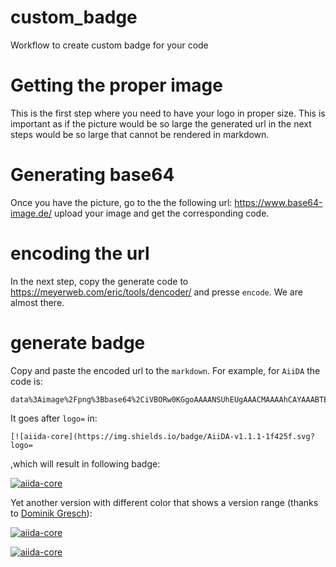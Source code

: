 # custom_badge
Workflow to create custom badge for your code

# Getting the proper image
This is the first step where you need to have your logo in proper size. This is important as if the picture would be so large the generated url in the next steps would be so large that cannot be rendered in markdown. 

# Generating base64
Once you have the picture, go to the the following url:
https://www.base64-image.de/
upload your image and get the corresponding code.

# encoding the url
In the next step, copy the generate code to
https://meyerweb.com/eric/tools/dencoder/
and presse `encode`.
We are almost there.

# generate badge
Copy and paste the encoded url to the `markdown`.
For example, for `AiiDA` the code is:
```
data%3Aimage%2Fpng%3Bbase64%2CiVBORw0KGgoAAAANSUhEUgAAACMAAAAhCAYAAABTERJSAAAABHNCSVQICAgIfAhkiAAAAAlwSFlzAAAFhgAABYYBG6Yz4AAAABl0RVh0U29mdHdhcmUAd3d3Lmlua3NjYXBlLm9yZ5vuPBoAAAUbSURBVFiFzZhrbFRVEMd%2Fc%2B5uu6UUbIFC%2FUAUVEQCLbQJBIiBDyiImJiIhmohYNCkqJAQxASLF8tDgYRHBLXRhIcKNtFEhVDgAxBJqgmVh4JEKg3EIn2QYqBlt917xg%2BFss%2ByaDHOtzsz5z%2B%2FuZl7ztmF%2F5HJvxVQN6cPYX8%2FPLnOmsvNAvqfwuib%2FbNIk9cQeQnLcKRL5xLIV%2Fic9eJeunjPYbRs4FjQSpTB3aS1IpRKeeOOewajy%2FKKEO8Q0DuVdKy8IqsbPulxGHUfCBBu%2BwUYGuFuBTK7wQnht6PEbf4tlRomVRjCbXNjQEB0AyrFQOL5ENIJm7dTLZE6DPJCnEtFZVXDLny%2B4Sjv0PmmYu1ZdUek9RiMgoDmJ8V0L7XJqsZ3UW8YsBOwEeHeeFce7jEYXBy0m9m4BbXqSj2%2Bxnkg26MCVrN6DEZcwggtd8pTFx%2Fh3B9B50YLaFOPwXQKUt0tBLegtSomfBlfY13PwijbEnhztGzgJsK5h9W9qeWwBqjvyhB2iBs1Qz0AU974DciRGO8CVN8AJhAeMAdA3KbrKEtvxhsI%2B9emWiJlGBEU680Cfk%2BSsVqXZvcFYGXjF8ABVJ%2BTNfVXehyms1zzn1gmIOxLEB6E31%2FWBe5rnCarmo7elf7dJEeaLh80GasliI5F6Q9cAz1GY1OJVNDxTzQTw7iY%2FHEZRQY7xqJ9RU2LFe%2FYqakdP911ha0XhjjiTVAkDwgatWfCGeYocx8M3glG8g8EXhSrLrHnEFJ5Ymow%2FkhIYv6ttYUW1iFmEqqxdVoUs9FmsDYSqmtmJh3Cl1%2BVtl2s7owDUdocR5bceiyoSivGTT5vzpbzL1uoBpmcAAQgW7ArnKD9ng9rc%2BNgrobSNwpSkkhcRN%2BvmXLjIsDovYHHEfmsYFygPAnIDEQrQPzJYCOaLHLUfIt7Oq0LJn9fxkSgNCb1qEIQ5UKgT%2Fs6gJmVOOroJhQBXVqw118QtWLdyUxEP45sUpSzqP7RDdFYMyB9UReMiF1MzPwoUqHt8hjGFFeP5wZAbZ%2F0%2BcAtAAcji6LeSq%2FMYiAvSsdw3GtrfVSVFUBbIhwRWYR7yOcr%2FBi%2FB1MSJZ16JlgH1AGM3EO2QnmMyrSbTSiACgFBv4yCUapZkt9qwWVL7aeOyHvArJjm8%2Fz9BhdI4XcZgz2%2FvRALosjsk1ODOyMcJn9%2FYI6IrkS5vxMGdUwou2YKfyVqJpn5t9aNs3gbQMbdbkxnGdsr4bTHm2AxWo9yNZK4PXR3uzhAh%2BM0AZejnCrGdy0UvJxl0oMKgWSLR%2B1LH2aE9ViejiFs%2BXn6bTjng3MlIhJ1I1TkuLdg6OcAbD7Xx%2Bc3y9TrWAiSHqVkbZ2v9ilCo6s4AjwZCzFyD9mOL305nV9aonvsQeT2L0gVk4OwOJqXXVRW7naaxswDKVdlYLyMXAnntteYmws2xcVVZzq%2BtHPAooQggmJkc6TLSusOiL4RKgwzzYU1iFQgiUBA1H7E8yPau%2BZl9P7AblVNebtHqTgxLfRqrNvZWjsHZFuqMqKcDWdlFjF7UGvX8Jn24DyEAykJwNcdg0OvJ4p5pQ9tV6SMlP4A0PNh8aYze1ArROyUNTNouy8tNF3Rt0CSXb6bRFl4%2FIfQzNMjaE9WwpYOWQnOdEF%2BTdJNO0iFh7%2BI0kfORzQZb6P2kymS9oTxzBiM9rUqLWr1WE5G6ODhycQd%2FUnNVeMbcH68hYkGycNoUNWc8fxaxfwhDbHpfwM5oeTY7rUX8QAAAABJRU5ErkJggg%3D%3D
```
It goes after `logo=` in:
```
[![aiida-core](https://img.shields.io/badge/AiiDA-v1.1.1-1f425f.svg?logo=
```
,which will result in following badge:

[![aiida-core](https://img.shields.io/badge/AiiDA-v1.1.1-1f425f.svg?logo=data%3Aimage%2Fpng%3Bbase64%2CiVBORw0KGgoAAAANSUhEUgAAACMAAAAhCAYAAABTERJSAAAABHNCSVQICAgIfAhkiAAAAAlwSFlzAAAFhgAABYYBG6Yz4AAAABl0RVh0U29mdHdhcmUAd3d3Lmlua3NjYXBlLm9yZ5vuPBoAAAUbSURBVFiFzZhrbFRVEMd%2Fc%2B5uu6UUbIFC%2FUAUVEQCLbQJBIiBDyiImJiIhmohYNCkqJAQxASLF8tDgYRHBLXRhIcKNtFEhVDgAxBJqgmVh4JEKg3EIn2QYqBlt917xg%2BFss%2ByaDHOtzsz5z%2B%2FuZl7ztmF%2F5HJvxVQN6cPYX8%2FPLnOmsvNAvqfwuib%2FbNIk9cQeQnLcKRL5xLIV%2Fic9eJeunjPYbRs4FjQSpTB3aS1IpRKeeOOewajy%2FKKEO8Q0DuVdKy8IqsbPulxGHUfCBBu%2BwUYGuFuBTK7wQnht6PEbf4tlRomVRjCbXNjQEB0AyrFQOL5ENIJm7dTLZE6DPJCnEtFZVXDLny%2B4Sjv0PmmYu1ZdUek9RiMgoDmJ8V0L7XJqsZ3UW8YsBOwEeHeeFce7jEYXBy0m9m4BbXqSj2%2Bxnkg26MCVrN6DEZcwggtd8pTFx%2Fh3B9B50YLaFOPwXQKUt0tBLegtSomfBlfY13PwijbEnhztGzgJsK5h9W9qeWwBqjvyhB2iBs1Qz0AU974DciRGO8CVN8AJhAeMAdA3KbrKEtvxhsI%2B9emWiJlGBEU680Cfk%2BSsVqXZvcFYGXjF8ABVJ%2BTNfVXehyms1zzn1gmIOxLEB6E31%2FWBe5rnCarmo7elf7dJEeaLh80GasliI5F6Q9cAz1GY1OJVNDxTzQTw7iY%2FHEZRQY7xqJ9RU2LFe%2FYqakdP911ha0XhjjiTVAkDwgatWfCGeYocx8M3glG8g8EXhSrLrHnEFJ5Ymow%2FkhIYv6ttYUW1iFmEqqxdVoUs9FmsDYSqmtmJh3Cl1%2BVtl2s7owDUdocR5bceiyoSivGTT5vzpbzL1uoBpmcAAQgW7ArnKD9ng9rc%2BNgrobSNwpSkkhcRN%2BvmXLjIsDovYHHEfmsYFygPAnIDEQrQPzJYCOaLHLUfIt7Oq0LJn9fxkSgNCb1qEIQ5UKgT%2Fs6gJmVOOroJhQBXVqw118QtWLdyUxEP45sUpSzqP7RDdFYMyB9UReMiF1MzPwoUqHt8hjGFFeP5wZAbZ%2F0%2BcAtAAcji6LeSq%2FMYiAvSsdw3GtrfVSVFUBbIhwRWYR7yOcr%2FBi%2FB1MSJZ16JlgH1AGM3EO2QnmMyrSbTSiACgFBv4yCUapZkt9qwWVL7aeOyHvArJjm8%2Fz9BhdI4XcZgz2%2FvRALosjsk1ODOyMcJn9%2FYI6IrkS5vxMGdUwou2YKfyVqJpn5t9aNs3gbQMbdbkxnGdsr4bTHm2AxWo9yNZK4PXR3uzhAh%2BM0AZejnCrGdy0UvJxl0oMKgWSLR%2B1LH2aE9ViejiFs%2BXn6bTjng3MlIhJ1I1TkuLdg6OcAbD7Xx%2Bc3y9TrWAiSHqVkbZ2v9ilCo6s4AjwZCzFyD9mOL305nV9aonvsQeT2L0gVk4OwOJqXXVRW7naaxswDKVdlYLyMXAnntteYmws2xcVVZzq%2BtHPAooQggmJkc6TLSusOiL4RKgwzzYU1iFQgiUBA1H7E8yPau%2BZl9P7AblVNebtHqTgxLfRqrNvZWjsHZFuqMqKcDWdlFjF7UGvX8Jn24DyEAykJwNcdg0OvJ4p5pQ9tV6SMlP4A0PNh8aYze1ArROyUNTNouy8tNF3Rt0CSXb6bRFl4%2FIfQzNMjaE9WwpYOWQnOdEF%2BTdJNO0iFh7%2BI0kfORzQZb6P2kymS9oTxzBiM9rUqLWr1WE5G6ODhycQd%2FUnNVeMbcH68hYkGycNoUNWc8fxaxfwhDbHpfwM5oeTY7rUX8QAAAABJRU5ErkJggg%3D%3D)](https://www.aiida.net/)

Yet another version with different color that shows a version range (thanks to [Dominik Gresch](https://github.com/greschd)):

[![aiida-core](https://img.shields.io/badge/AiiDA-%3E=1.1,%3C2.0-007ec6.svg?logo=data%3Aimage%2Fpng%3Bbase64%2CiVBORw0KGgoAAAANSUhEUgAAACMAAAAhCAYAAABTERJSAAAABHNCSVQICAgIfAhkiAAAAAlwSFlzAAAFhgAABYYBG6Yz4AAAABl0RVh0U29mdHdhcmUAd3d3Lmlua3NjYXBlLm9yZ5vuPBoAAAUbSURBVFiFzZhrbFRVEMd%2Fc%2B5uu6UUbIFC%2FUAUVEQCLbQJBIiBDyiImJiIhmohYNCkqJAQxASLF8tDgYRHBLXRhIcKNtFEhVDgAxBJqgmVh4JEKg3EIn2QYqBlt917xg%2BFss%2ByaDHOtzsz5z%2B%2FuZl7ztmF%2F5HJvxVQN6cPYX8%2FPLnOmsvNAvqfwuib%2FbNIk9cQeQnLcKRL5xLIV%2Fic9eJeunjPYbRs4FjQSpTB3aS1IpRKeeOOewajy%2FKKEO8Q0DuVdKy8IqsbPulxGHUfCBBu%2BwUYGuFuBTK7wQnht6PEbf4tlRomVRjCbXNjQEB0AyrFQOL5ENIJm7dTLZE6DPJCnEtFZVXDLny%2B4Sjv0PmmYu1ZdUek9RiMgoDmJ8V0L7XJqsZ3UW8YsBOwEeHeeFce7jEYXBy0m9m4BbXqSj2%2Bxnkg26MCVrN6DEZcwggtd8pTFx%2Fh3B9B50YLaFOPwXQKUt0tBLegtSomfBlfY13PwijbEnhztGzgJsK5h9W9qeWwBqjvyhB2iBs1Qz0AU974DciRGO8CVN8AJhAeMAdA3KbrKEtvxhsI%2B9emWiJlGBEU680Cfk%2BSsVqXZvcFYGXjF8ABVJ%2BTNfVXehyms1zzn1gmIOxLEB6E31%2FWBe5rnCarmo7elf7dJEeaLh80GasliI5F6Q9cAz1GY1OJVNDxTzQTw7iY%2FHEZRQY7xqJ9RU2LFe%2FYqakdP911ha0XhjjiTVAkDwgatWfCGeYocx8M3glG8g8EXhSrLrHnEFJ5Ymow%2FkhIYv6ttYUW1iFmEqqxdVoUs9FmsDYSqmtmJh3Cl1%2BVtl2s7owDUdocR5bceiyoSivGTT5vzpbzL1uoBpmcAAQgW7ArnKD9ng9rc%2BNgrobSNwpSkkhcRN%2BvmXLjIsDovYHHEfmsYFygPAnIDEQrQPzJYCOaLHLUfIt7Oq0LJn9fxkSgNCb1qEIQ5UKgT%2Fs6gJmVOOroJhQBXVqw118QtWLdyUxEP45sUpSzqP7RDdFYMyB9UReMiF1MzPwoUqHt8hjGFFeP5wZAbZ%2F0%2BcAtAAcji6LeSq%2FMYiAvSsdw3GtrfVSVFUBbIhwRWYR7yOcr%2FBi%2FB1MSJZ16JlgH1AGM3EO2QnmMyrSbTSiACgFBv4yCUapZkt9qwWVL7aeOyHvArJjm8%2Fz9BhdI4XcZgz2%2FvRALosjsk1ODOyMcJn9%2FYI6IrkS5vxMGdUwou2YKfyVqJpn5t9aNs3gbQMbdbkxnGdsr4bTHm2AxWo9yNZK4PXR3uzhAh%2BM0AZejnCrGdy0UvJxl0oMKgWSLR%2B1LH2aE9ViejiFs%2BXn6bTjng3MlIhJ1I1TkuLdg6OcAbD7Xx%2Bc3y9TrWAiSHqVkbZ2v9ilCo6s4AjwZCzFyD9mOL305nV9aonvsQeT2L0gVk4OwOJqXXVRW7naaxswDKVdlYLyMXAnntteYmws2xcVVZzq%2BtHPAooQggmJkc6TLSusOiL4RKgwzzYU1iFQgiUBA1H7E8yPau%2BZl9P7AblVNebtHqTgxLfRqrNvZWjsHZFuqMqKcDWdlFjF7UGvX8Jn24DyEAykJwNcdg0OvJ4p5pQ9tV6SMlP4A0PNh8aYze1ArROyUNTNouy8tNF3Rt0CSXb6bRFl4%2FIfQzNMjaE9WwpYOWQnOdEF%2BTdJNO0iFh7%2BI0kfORzQZb6P2kymS9oTxzBiM9rUqLWr1WE5G6ODhycQd%2FUnNVeMbcH68hYkGycNoUNWc8fxaxfwhDbHpfwM5oeTY7rUX8QAAAABJRU5ErkJggg%3D%3D)](https://www.aiida.net/)

[![aiida-core](https://img.shields.io/badge/COVID19-StayHome-ff0000.svg?labelColor=080808&style=plastic&logo=data%3Aimage%2Fpng%3Bbase64%2CiVBORw0KGgoAAAANSUhEUgAAABoAAAAaCAYAAACpSkzOAAAABHNCSVQICAgIfAhkiAAAAAlwSFlzAAAPYQAAD2EBqD%2BnaQAAABl0RVh0U29mdHdhcmUAd3d3Lmlua3NjYXBlLm9yZ5vuPBoAAAdoSURBVEiJnZZ7VNPnGcc%2FSQwEQkKAACEICKSA3EStqChe6alg0Z6JomutbhU3Z%2B1qV11XXUu7bqeurqtV26NHqTovFfXQeqG0AlrES8tNAwiIAgUSAhgSCCAQkt%2F%2B2Jlb66aefv99zvP9nOd9v%2Bd5X%2FgJMl2%2B%2FFmfXp%2F1U3r%2Fr4arKj5tOHbMDHCroODCtsgI4XziFCEnNkbI0gYItfPmCqN6%2FepH%2BYx5WHGwquq1v2QsWe2GiANxsYIqKCjtnNE4RyYIdPj4YOvqpk4kIiY%2B%2FsCjQOKHFd0nTty%2BaMPLDDgc3O7vR1F6Ml%2Fm5U1bUDCb167jtc%2FPUu4qoyY%2F%2F8bda9d2WGtrl74fHi60pi4QHgtkqKh4C6CttjZxgq2UuHf%2BxFlTJwcMw6S99BLJ%2FTaq935C0cVCstKmcbujPX7FggUvV%2Fxida5MJqO8s5PhsrLsh4LWh4cLBatWZb8XFip0vrvp20%2FkSWx6%2FfcoJk6kV9xF3%2BAgb%2BqrERwO7KOjFDZ3kXP0GG4iEYK7HIXKk5CVL1D5yitvOb%2F6qvnfvpIfg5IVimxPFynl1l7O3mnDPy6eZZmZhDfeItQnFL3ZTEVTE8VDI8RMSECmDSIgKJhpDgcjL66hQ6Phmw8%2BIEStZvjqFdXHzS1vPzBR7qSJwgetraJVW7NI376dOI0PyeJuqrdsQdHWjvP81wwODLAoPZ1BwQl2Oz%2B7VMLQ0DBl4WHkvbUZH7Wa5IULwd%2FBvvoGhIsXbv5goqKtW4U9hUU8r9VmX3LzI7bxFhc9vdH3OekPDaXZaqXabGZyWiouvV30O0Usb6jjeH0984OD6dEE0C12ITo6Gu8np5DQVU3qR4c5tHq17xclJbskAObvvttx%2FYvPpy59YSXXW9vwmjyZytxc4sxmbqtUWCwW2gYG8PXzJUjqAiHhBAQGEtxhwrBwITfFYtrb27GPjpKUn8%2FNUyc5FzGNy2%2B8gUoqJXJgYLMEwK2o8MsT%2BmqkDQ1MAvT9AzyLgN5iwezpidLbm1fvDbL92rcsc3WlRiZD6uLKN45RTJ2dhIWFodM9gay8jKPV1WSGh5G0ZSuqq1do6etDajb%2F6%2BgWz5uf%2FeKbb34%2FPnCssqayUmRvbaWwu5vGyEjS0tPRjHFwJyKaFd3d%2BItFNAYFE2s0kGQycUPuQYepA3elFx6REdju9RPhKqbgyDGut7WzPiqKux4KRP8dhr6r5%2FvP5H4pt44LoeHWLcwWCwwN4qpU8VRKCnl5ebS1t7Nx6B7eCiVj5O6cCtMhk8moa6hHq9UyzVtGRNpSRnfv4qOiInYlTkFb8JVIAtBz6dIZf4PhaGTK%2FGLljHm6mhvXefrO19S4jyVKpyPGw4OWvj4Kz59HpVKhSE1jUAQhnZ2UuEiZNc6d%2BVNjOZibz9ym71Fcu0ps9jtEz5nJ%2BD%2B%2FJ7qfuqcUiqMH8vM5deQznRnoNJmYbjdS6RaIu6srRXv3MqOlhVyjkVjBRtjUmVSaOrksl2O19iL2GotC%2BwTPLF5MHSBraSFwSQZv%2F%2Fo3zHGRZh9NSsqWALx%2F8GCevMe8buWYMUhraui4cYM%2FttjQ6XQ4Rx2kOB2c0AQQHBCAInw8rjIZ9tFR6uvrqautZd3dbmRKT0qaW2hovEXmtr8y7OZGWH09dvsIJmvvf%2B5of0y04CIWIxWJKfbzo1%2Fti9JTiUqlQiyWYLPZMBkN3O3u5u9iETvHhdFuMJA0Ywa6UyfwVXmxw0NB84ViNC5STrcbeTUqkoreXopy9g%2Fc3wxONzfcpk2nvKcHr0mT8NdoSEl9hv6BAZqamxgZGcZfoyE%2BMJDDBgPrjQYCtFq0AQE4Z8xkaE0WycnJbNy0GalEQl7KPPZ0dIhzpibimblccR8UPnsOJV%2FmU2mz0VRRicrTk9HhYQQkBAcFs1Kvx9vaS4iLK1W%2B%2FhxPmEiXyUhTYw1jkmdxobKSVGcH99RqfhseznOHd3aJQJhw4aJIJBIJP4j3c6GhwvJlyzh%2B5AhdNhsb5kdQl5jBzZ0fESeX4xYcTFNcPGvtVTR323m31cE6iZiGtnZSDh6itLSUu0Yjp%2Fft5Y2YGNSzZpO%2BY4fogaV6pLlZpNRqCZGIQQqFdi%2BqysvwycjAkpHBTY0Gg9HApnPN3I5%2Fmqy1v8Jv1mx8XFw4ufJ5JiQmVf%2Ft492SRX5%2BJCg9Gdvaet%2F7gac8ISXFx1JYaNbqdPxS0kxBYSN1PRbO9ZhZsOBppkRFYywrI1KuxAh4XS8nfekynKtWIT6wPw5wbvz4kwHXq1fk6iUZcvLyAH64GX6s3VFRQqJazaetrWx%2B7w%2F8o64Dy4EcktVqBp1Opr%2B%2BgaOHT1Bceo3fRUTSPXSPJ6ckEpuT84DvQ%2F8Mqfv27b9m6QG7neIzJYwcOkisWs2zZ3f2WYdHCF2RJZ6b%2BbxVEGCcwoO7Q0P%2FE%2FJIUNjMmWuiVvyc%2BTEx6GYlOy12O%2FaREa583Siqslop3bbNOTkh4Z1ju3ehGz%2Be9SdOrnyY32Orce8ewXL6tNNRVbWl7sMPBYdev%2FZxe%2F8JqCod3VxeoT4AAAAASUVORK5CYII%3D)](https://www.aiida.net/)
